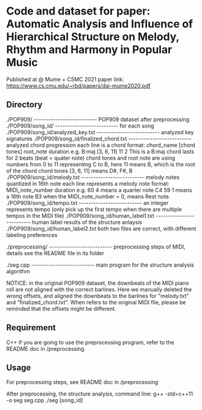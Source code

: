 # Code and dataset for paper: Automatic Analysis and Influence of Hierarchical Structure on Melody, Rhythm and Harmony in Popular Music 

Published at @ Mume + CSMC 2021
paper link: https://www.cs.cmu.edu/~rbd/papers/dai-mume2020.pdf

## Directory
./POP909/                                                   --------------------------   POP909 dataset after preprocessing
./POP909/song_id/                                     --------------------------   for each song
./POP909/song_id/analyzed_key.txt           --------------------------  analyzed key signatures
./POP909/song_id/finalized_chord.txt        --------------------------  analyzed chord progression
                                                                                                          each line is a chord
                                                                                                          format: chord_name  [chord tones] root_note duration
                                                                                                          e.g. B:maj [3, 6, 11] 11 2
                                                                                                          This is a B:maj chord lasts for 2 beats (beat = quater note)
                                                                                                          chord tones and root note are using numbers from 0 to 11
                                                                                                          representing C to B, here 11 means B, which is the root of the chord
                                                                                                          chord tones [3, 6, 11] means D#,  F#,  B                                                             
./POP909/song_id/melody.txt                     --------------------------  melody notes quantized in 16th note
                                                                                                           each line represents a melody note
                                                                                                           format: MIDI_note_number  duration
                                                                                                           e.g. 60 4  means a quarter note C4 
                                                                                                                  59 1  means a 16th note B3
                                                                                                                  when the MIDI_note_number  = 0, means Rest note.
./POP909/song_id/tempo.txt                      --------------------------  an integer represents tempo 
                                                                                                            (only pick up the first tempo when there are multiple tempos in the MIDI file)
./POP909/song_id/human_label1.txt          --------------------------  human label results of the structure anlaysis
./POP909/song_id/human_label2.txt                                                both two files are correct, with different labeling preferences

./preprocessing/                                          --------------------------  preprocessing steps of MIDI, details see the README file in its folder

./seg.cpp                                                     --------------------------  main program for the structure analysis algorithm


NOTICE: in the original POP909 dataset, the downbeats of the MIDI piano roll are not aligned with the correct barlines. Here we manually deleted the wrong offsets, and aligned the downbeats to the barlines for "melody.txt" and "finalized_chord.txt". When refers to the original MIDI file, please be reminded that the offsets might be different.



## Requirement
C++
if you are going to use the preprocessing program, refer to the README doc in /preprocessing


## Usage
For preprocessing steps, see README doc in /preprocessing

After preprocessing, the structure analysis, command line:
g++ -std=c++11 -o seg seg.cpp
./seg [song_id]
